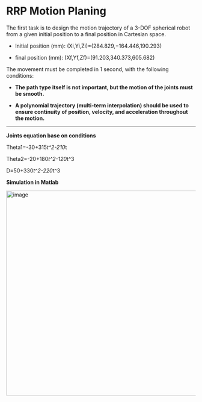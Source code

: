 # RRP Motion Planing

The first task is to design the motion trajectory of a 3-DOF spherical robot from a given initial position to a final position in Cartesian space.

- Initial position (mm): (Xi​,Yi​,Zi​)=(284.829,−164.446,190.293)

- final position (mm):   (Xf​,Yf​,Zf​)=(91.203,340.373,605.682)

The movement must be completed in 1 second, with the following conditions:

- **The path type itself is not important, but the motion of the joints must be smooth.**

- **A polynomial trajectory (multi-term interpolation) should be used to ensure continuity of position, velocity, and acceleration throughout the motion.**

---

**Joints equation base on conditions**

Theta1=-30+315*t^2-210*t 

Theta2=-20+180*t^2-120*t^3  

D=50+330*t^2-220*t^3

**Simulation in Matlab**

<img width="975" height="544" alt="image" src="https://github.com/user-attachments/assets/21f05ad0-49e4-4e92-8245-ac514c7a9f66" />

